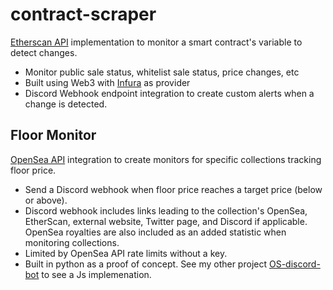 # contract-scraper

[Etherscan API](https://etherscan.io/apis) implementation to monitor a smart contract's variable to detect changes.
- Monitor public sale status, whitelist sale status, price changes, etc
- Built using Web3 with [Infura](https://infura.io/) as provider
- Discord Webhook endpoint integration to create custom alerts when a change is detected.

## Floor Monitor

[OpenSea API](https://docs.opensea.io/reference/api-overview) integration to create monitors for specific collections tracking floor price.
- Send a Discord webhook when floor price reaches a target price (below or above).
- Discord webhook includes links leading to the collection's OpenSea, EtherScan, external website, Twitter page, and Discord if applicable. OpenSea royalties are also included as an added statistic when monitoring collections.
- Limited by OpenSea API rate limits without a key.
- Built in python as a proof of concept. See my other project [OS-discord-bot](https://github.com/ben-yeung/OS-floor-bot) to see a Js implemenation.

